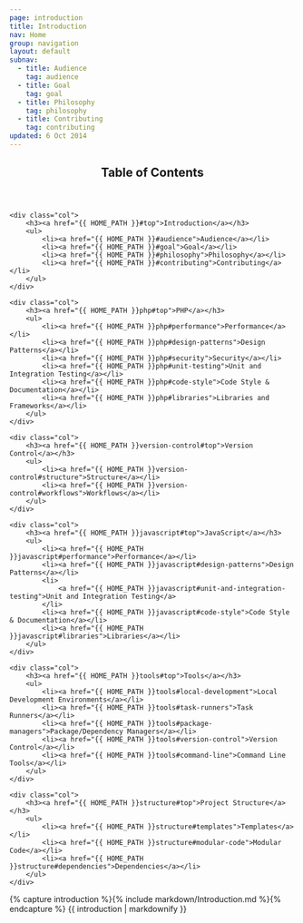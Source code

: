 ```yaml
---
page: introduction
title: Introduction
nav: Home
group: navigation
layout: default
subnav:
  - title: Audience
    tag: audience
  - title: Goal
    tag: goal
  - title: Philosophy
    tag: philosophy
  - title: Contributing
    tag: contributing
updated: 6 Oct 2014
---
```


<div class="toc">
	<header>
		<h2>Table of Contents</h2>
	</header>

	<div class="col">
		<h3><a href="{{ HOME_PATH }}#top">Introduction</a></h3>
		<ul>
			<li><a href="{{ HOME_PATH }}#audience">Audience</a></li>
			<li><a href="{{ HOME_PATH }}#goal">Goal</a></li>
			<li><a href="{{ HOME_PATH }}#philosophy">Philosophy</a></li>
			<li><a href="{{ HOME_PATH }}#contributing">Contributing</a></li>
		</ul>
	</div>

	<div class="col">
		<h3><a href="{{ HOME_PATH }}php#top">PHP</a></h3>
		<ul>
			<li><a href="{{ HOME_PATH }}php#performance">Performance</a></li>
			<li><a href="{{ HOME_PATH }}php#design-patterns">Design Patterns</a></li>
			<li><a href="{{ HOME_PATH }}php#security">Security</a></li>
			<li><a href="{{ HOME_PATH }}php#unit-testing">Unit and Integration Testing</a></li>
			<li><a href="{{ HOME_PATH }}php#code-style">Code Style & Documentation</a></li>
			<li><a href="{{ HOME_PATH }}php#libraries">Libraries and Frameworks</a></li>
		</ul>
	</div>

	<div class="col">
		<h3><a href="{{ HOME_PATH }}version-control#top">Version Control</a></h3>
		<ul>
			<li><a href="{{ HOME_PATH }}version-control#structure">Structure</a></li>
			<li><a href="{{ HOME_PATH }}version-control#workflows">Workflows</a></li>
		</ul>
	</div>

	<div class="col">
		<h3><a href="{{ HOME_PATH }}javascript#top">JavaScript</a></h3>
		<ul>
			<li><a href="{{ HOME_PATH }}javascript#performance">Performance</a></li>
			<li><a href="{{ HOME_PATH }}javascript#design-patterns">Design Patterns</a></li>
			<li>
				<a href="{{ HOME_PATH }}javascript#unit-and-integration-testing">Unit and Integration Testing</a>
			</li>
			<li><a href="{{ HOME_PATH }}javascript#code-style">Code Style & Documentation</a></li>
			<li><a href="{{ HOME_PATH }}javascript#libraries">Libraries</a></li>
		</ul>
	</div>

	<div class="col">
		<h3><a href="{{ HOME_PATH }}tools#top">Tools</a></h3>
		<ul>
			<li><a href="{{ HOME_PATH }}tools#local-development">Local Development Environments</a></li>
			<li><a href="{{ HOME_PATH }}tools#task-runners">Task Runners</a></li>
			<li><a href="{{ HOME_PATH }}tools#package-managers">Package/Dependency Managers</a></li>
			<li><a href="{{ HOME_PATH }}tools#version-control">Version Control</a></li>
			<li><a href="{{ HOME_PATH }}tools#command-line">Command Line Tools</a></li>
		</ul>
	</div>

	<div class="col">
		<h3><a href="{{ HOME_PATH }}structure#top">Project Structure</a></h3>
		<ul>
			<li><a href="{{ HOME_PATH }}structure#templates">Templates</a></li>
			<li><a href="{{ HOME_PATH }}structure#modular-code">Modular Code</a></li>
			<li><a href="{{ HOME_PATH }}structure#dependencies">Dependencies</a></li>
		</ul>
	</div>

</div>

<div class="docs-section">
		{% capture introduction %}{% include markdown/Introduction.md %}{% endcapture %}
		{{ introduction | markdownify }}
</div>